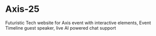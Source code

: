 # Axis-25
Futuristic Tech website for Axis event with interactive elements, Event Timeline guest speaker, live AI powered chat support
